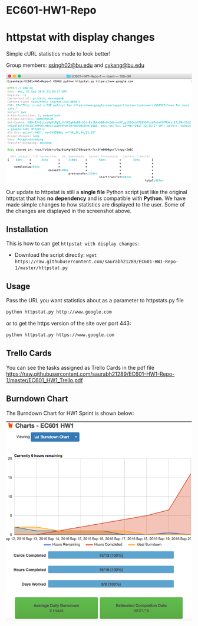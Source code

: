 # EC601-HW1-Repo

# httpstat with display changes

Simple cURL statistics made to look better!

Group members: ssingh02@bu.edu and cykang@bu.edu

![screenshot](screenshot_new.png)

Our update to httpstat is still a **single file** Python script just like the original httpstat that has **no dependency** and is compatible with **Python**. We have made simple changes to how statistics are displayed to the user. Some of the changes are displayed in the screenshot above.

## Installation

This is how to can get `httpstat with display changes`:

- Download the script directly: `wget https://raw.githubusercontent.com/saurabh21289/EC601-HW1-Repo-1/master/httpstat.py`


## Usage

Pass the URL you want statistics about as a parameter to httpstats.py file

```bash
python httpstat.py http://www.google.com
```
or to get the https version of the site over port 443:

```bash
python httpstat.py https://www.google.com
```

## Trello Cards

You can see the tasks assigned as Trello Cards in the pdf file https://raw.githubusercontent.com/saurabh21289/EC601-HW1-Repo-1/master/EC601_HW1_Trello.pdf

## Burndown Chart

The Burndown Chart for HW1 Sprint is shown below:

![screenshot2](burndown.png)
